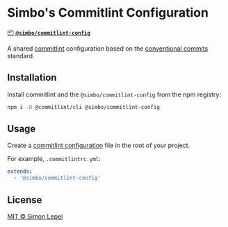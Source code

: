 # Simbo's Commitlint Configuration

[📦 **`@simbo/commitlint-config`**](https://npmjs.com/package/@simbo/commitlint-config)

A shared [commitlint](https://commitlint.js.org/) configuration based on the
[conventional commits](https://www.conventionalcommits.org/) standard.

## Installation

Install commitlint and the `@simbo/commitlint-config` from the npm registry:

```bash
npm i -D @commitlint/cli @simbo/commitlint-config
```

## Usage

Create a
[commitlint configuration](https://commitlint.js.org/reference/configuration.html)
file in the root of your project.

For example, `.commitlintrc.yml`:

```yaml
extends:
  - '@simbo/commitlint-config'
```

## License

[MIT © Simon Lepel](http://simbo.mit-license.org/2025/)
